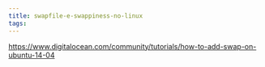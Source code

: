 ```yaml
---
title: swapfile-e-swappiness-no-linux
tags:
---
```


https://www.digitalocean.com/community/tutorials/how-to-add-swap-on-ubuntu-14-04